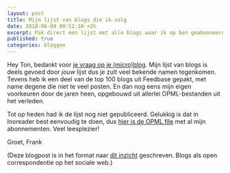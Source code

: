```yaml
---
layout: post
title: Mijn lijst van blogs die ik volg
date: 2018-06-09 09:51:10 +2h
excerpt: Pak direct een lijst met alle blogs waar ik op ben geabonneerd
published: true
categories: bloggen
---
```

Hey Ton, bedankt voor [je vraag op je (micro)blog](https://www.zylstra.org/blog/2018/06/4125/). Mijn lijst van blogs is deels gevoed door _jouw_ lijst dus je zult veel bekende namen tegenkomen. Tevens heb ik een deel van de top 100 blogs uit Feedbase gepakt, met name degene die niet te veel posten. En dan nog eens mijn eigen voorkeuren door de jaren heen, opgebouwd uit allerlei OPML-bestanden uit het verleden. 

Tot op heden had ik de lijst nog niet gepubliceerd. Gelukkig is dat in Inoreader best eenvoudig te doen, dus [hier is de OPML file](/files/subscriptions-frank-meeuwsen-june-2018.opml) met al mijn abonnementen. Veel leesplezier!

Groet,
Frank

(Deze blogpost is in het format naar [dit inzicht](https://jamesshelley.com/2018/05/21/blogging-in-the-second-person-open-correspondence-for-a-social-web/) geschreven. Blogs als open correspondentie op het sociale web.)